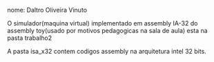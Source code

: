 nome: Daltro Oliveira Vinuto

O simulador(maquina virtual) implementado em assembly IA-32 do assembly toy(usado por motivos pedagogicas na sala de aula)
esta na pasta trabalho2

A pasta isa_x32 contem codigos assembly na arquitetura intel 32 bits.
